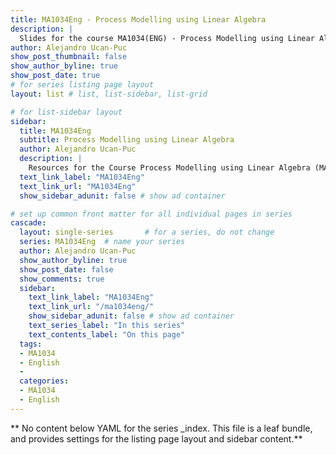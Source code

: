 ```yaml
---
title: MA1034Eng - Process Modelling using Linear Algebra
description: |
  Slides for the course MA1034(ENG) - Process Modelling using Linear Algebra, AD 2025
author: Alejandro Ucan-Puc
show_post_thumbnail: false
show_author_byline: true
show_post_date: true
# for series listing page layout
layout: list # list, list-sidebar, list-grid

# for list-sidebar layout
sidebar: 
  title: MA1034Eng
  subtitle: Process Modelling using Linear Algebra
  author: Alejandro Ucan-Puc
  description: |
    Resources for the Course Process Modelling using Linear Algebra (MA1034).
  text_link_label: "MA1034Eng"
  text_link_url: "MA1034Eng"
  show_sidebar_adunit: false # show ad container

# set up common front matter for all individual pages in series
cascade:
  layout: single-series       # for a series, do not change
  series: MA1034Eng  # name your series
  author: Alejandro Ucan-Puc
  show_author_byline: true
  show_post_date: false
  show_comments: true
  sidebar:
    text_link_label: "MA1034Eng"
    text_link_url: "/ma1034eng/"
    show_sidebar_adunit: false # show ad container
    text_series_label: "In this series" 
    text_contents_label: "On this page" 
  tags:
  - MA1034
  - English
  - 
  categories:
  - MA1034
  - English
---
```


** No content below YAML for the series _index. This file is a leaf bundle, and provides settings for the listing page layout and sidebar content.**